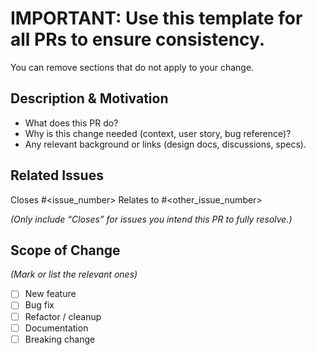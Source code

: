 # IMPORTANT: Use this template for all PRs to ensure consistency.
You can remove sections that do not apply to your change.

## Description & Motivation
- What does this PR do?
- Why is this change needed (context, user story, bug reference)?
- Any relevant background or links (design docs, discussions, specs).

## Related Issues
Closes #<issue_number>
Relates to #<other_issue_number>

*(Only include “Closes” for issues you intend this PR to fully resolve.)*

## Scope of Change
*(Mark or list the relevant ones)*
- [ ] New feature
- [ ] Bug fix
- [ ] Refactor / cleanup
- [ ] Documentation
- [ ] Breaking change
